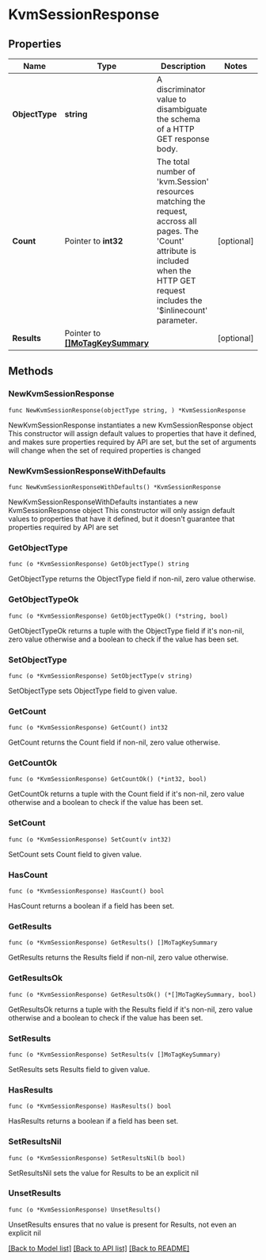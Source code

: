 # KvmSessionResponse

## Properties

Name | Type | Description | Notes
------------ | ------------- | ------------- | -------------
**ObjectType** | **string** | A discriminator value to disambiguate the schema of a HTTP GET response body. | 
**Count** | Pointer to **int32** | The total number of &#39;kvm.Session&#39; resources matching the request, accross all pages. The &#39;Count&#39; attribute is included when the HTTP GET request includes the &#39;$inlinecount&#39; parameter. | [optional] 
**Results** | Pointer to [**[]MoTagKeySummary**](MoTagKeySummary.md) |  | [optional] 

## Methods

### NewKvmSessionResponse

`func NewKvmSessionResponse(objectType string, ) *KvmSessionResponse`

NewKvmSessionResponse instantiates a new KvmSessionResponse object
This constructor will assign default values to properties that have it defined,
and makes sure properties required by API are set, but the set of arguments
will change when the set of required properties is changed

### NewKvmSessionResponseWithDefaults

`func NewKvmSessionResponseWithDefaults() *KvmSessionResponse`

NewKvmSessionResponseWithDefaults instantiates a new KvmSessionResponse object
This constructor will only assign default values to properties that have it defined,
but it doesn't guarantee that properties required by API are set

### GetObjectType

`func (o *KvmSessionResponse) GetObjectType() string`

GetObjectType returns the ObjectType field if non-nil, zero value otherwise.

### GetObjectTypeOk

`func (o *KvmSessionResponse) GetObjectTypeOk() (*string, bool)`

GetObjectTypeOk returns a tuple with the ObjectType field if it's non-nil, zero value otherwise
and a boolean to check if the value has been set.

### SetObjectType

`func (o *KvmSessionResponse) SetObjectType(v string)`

SetObjectType sets ObjectType field to given value.


### GetCount

`func (o *KvmSessionResponse) GetCount() int32`

GetCount returns the Count field if non-nil, zero value otherwise.

### GetCountOk

`func (o *KvmSessionResponse) GetCountOk() (*int32, bool)`

GetCountOk returns a tuple with the Count field if it's non-nil, zero value otherwise
and a boolean to check if the value has been set.

### SetCount

`func (o *KvmSessionResponse) SetCount(v int32)`

SetCount sets Count field to given value.

### HasCount

`func (o *KvmSessionResponse) HasCount() bool`

HasCount returns a boolean if a field has been set.

### GetResults

`func (o *KvmSessionResponse) GetResults() []MoTagKeySummary`

GetResults returns the Results field if non-nil, zero value otherwise.

### GetResultsOk

`func (o *KvmSessionResponse) GetResultsOk() (*[]MoTagKeySummary, bool)`

GetResultsOk returns a tuple with the Results field if it's non-nil, zero value otherwise
and a boolean to check if the value has been set.

### SetResults

`func (o *KvmSessionResponse) SetResults(v []MoTagKeySummary)`

SetResults sets Results field to given value.

### HasResults

`func (o *KvmSessionResponse) HasResults() bool`

HasResults returns a boolean if a field has been set.

### SetResultsNil

`func (o *KvmSessionResponse) SetResultsNil(b bool)`

 SetResultsNil sets the value for Results to be an explicit nil

### UnsetResults
`func (o *KvmSessionResponse) UnsetResults()`

UnsetResults ensures that no value is present for Results, not even an explicit nil

[[Back to Model list]](../README.md#documentation-for-models) [[Back to API list]](../README.md#documentation-for-api-endpoints) [[Back to README]](../README.md)


